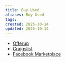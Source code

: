 ```yaml
---
title: Buy Used
aliases: Buy Used
tags:
created: 2025-10-14
updated: 2025-10-14
---
```


- [Offerup](https://offerup.com/)
- [Craigslist](https://craigslist.org)
- [Facebook Marketplace](https://www.facebook.com/marketplace)